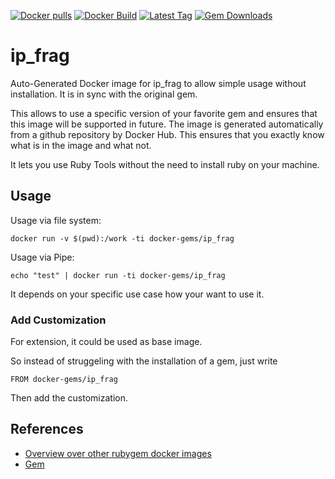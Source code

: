 [![Docker pulls](https://img.shields.io/docker/pulls/rubygem/ip_frag.svg)](https://hub.docker.com/r/rubygem/ip_frag/)
[![Docker Build](https://img.shields.io/docker/automated/rubygem/ip_frag.svg)](https://hub.docker.com/r/rubygem/ip_frag/)
[![Latest Tag](https://img.shields.io/github/tag/docker-rubygem/ip_frag.svg)](https://hub.docker.com/r/rubygem/ip_frag/)
[![Gem Downloads](https://img.shields.io/gem/dt/ip_frag.svg)](https://rubygems.org/gems/ip_frag/)
# ip_frag

Auto-Generated Docker image for ip_frag to allow simple usage without installation.
It is in sync with the original gem.

This allows to use a specific version of your favorite gem and ensures that this image will be supported in future.
The image is generated automatically from a github repository by Docker Hub.
This ensures that you exactly know what is in the image and what not.

It lets you use Ruby Tools without the need to install ruby on your machine.

## Usage

Usage via file system:

`docker run -v $(pwd):/work -ti docker-gems/ip_frag`

Usage via Pipe:

`echo "test" | docker run -ti docker-gems/ip_frag`

It depends on your specific use case how your want to use it.

### Add Customization

For extension, it could be used as base image.

So instead of struggeling with the installation of a gem, just write

`FROM docker-gems/ip_frag`

Then add the customization.

## References

 - [Overview over other rubygem docker images](https://github.com/thinkbot/docker-rubygem)
 - [Gem](https://rubygems.org/gems/ip_frag/)
